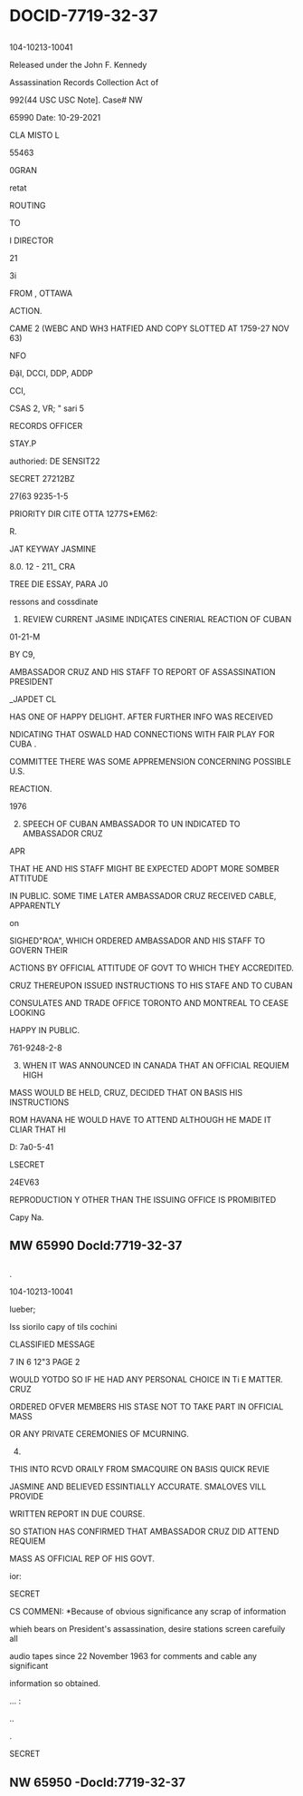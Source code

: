 # DOCID-7719-32-37

##
104-10213-10041

Released under the John F. Kennedy

Assassination Records Collection Act of

992(44 USC USC Note]. Case# NW

65990 Date: 10-29-2021

CLA MISTO L

55463

0GRAN

retat

ROUTING

TO

I DIRECTOR

21

3i

FROM , OTTAWA

ACTION.

CAME 2 (WEBC AND WH3 HATFIED AND COPY SLOTTED AT 1759-27 NOV 63)

NFO

ĐặI, DCCI, DDP, ADDP

CCI,

CSAS 2, VR; " sari 5

RECORDS OFFICER

STAY.P

authoried: DE SENSIT22

SECRET 27212BZ

27(63 9235-1-5

PRIORITY DIR CITE OTTA 1277S*EM62:

R.

JAT KEYWAY JASMINE

8.0. 12 - 211_ CRA

TREE DIE ESSAY, PARA J0

ressons and cossdinate

1. REVIEW CURRENT JASIME INDIÇATES CINERIAL REACTION OF CUBAN

01-21-M

BY C9,

AMBASSADOR CRUZ AND HIS STAFF TO REPORT OF ASSASSINATION PRESIDENT

_JAPDET CL

HAS ONE OF HAPPY DELIGHT. AFTER FURTHER INFO WAS RECEIVED

NDICATING THAT OSWALD HAD CONNECTIONS WITH FAIR PLAY FOR CUBA .

COMMITTEE THERE WAS SOME APPREMENSION CONCERNING POSSIBLE U.S.

REACTION.

1976

2. SPEECH OF CUBAN AMBASSADOR TO UN INDICATED TO AMBASSADOR CRUZ

APR

THAT HE AND HIS STAFF MIGHT BE EXPECTED ADOPT MORE SOMBER ATTITUDE

IN PUBLIC. SOME TIME LATER AMBASSADOR CRUZ RECEIVED CABLE, APPARENTLY

on

SIGHED"ROA", WHICH ORDERED AMBASSADOR AND HIS STAFF TO GOVERN THEIR

ACTIONS BY OFFICIAL ATTITUDE OF GOVT TO WHICH THEY ACCREDITED.

CRUZ THEREUPON ISSUED INSTRUCTIONS TO HIS STAFE AND TO CUBAN

CONSULATES AND TRADE OFFICE TORONTO AND MONTREAL TO CEASE LOOKING

HAPPY IN PUBLIC.

761-9248-2-8

3. WHEN IT WAS ANNOUNCED IN CANADA THAT AN OFFICIAL REQUIEM HIGH

MASS WOULD BE HELD, CRUZ, DECIDED THAT ON BASIS HIS INSTRUCTIONS

ROM HAVANA HE WOULD HAVE TO ATTEND ALTHOUGH HE MADE IT CLIAR THAT HI

D: 7a0-5-41

LSECRET

24EV63

REPRODUCTION Y OTHER THAN THE ISSUING OFFICE IS PROMIBITED

Capy Na.

MW 65990 Docld:7719-32-37
---

##
.

104-10213-10041

lueber;

Iss siorilo capy of tils cochini

CLASSIFIED MESSAGE

7 IN 6 12"3 PAGE 2

WOULD YOTDO SO IF HE HAD ANY PERSONAL CHOICE IN Ti E MATTER. CRUZ

ORDERED OFVER MEMBERS HIS STASE NOT TO TAKE PART IN OFFICIAL MASS

OR ANY PRIVATE CEREMONIES OF MCURNING.

4.

THIS INTO RCVD ORAILY FROM SMACQUIRE ON BASIS QUICK REVIE

JASMINE AND BELIEVED ESSINTIALLY ACCURATE. SMALOVES VILL PROVIDE

WRITTEN REPORT IN DUE COURSE.

SO STATION HAS CONFIRMED THAT AMBASSADOR CRUZ DID ATTEND REQUIEM

MASS AS OFFICIAL REP OF HIS GOVT.

ior:

SECRET

CS COMMENI: *Because of obvious significance any scrap of information

whieh bears on President's assassination, desire stations screen carefuily all

audio tapes since 22 November 1963 for comments and cable any significant

information so obtained.

... :

..

.

SECRET

NW 65950 -Docld:7719-32-37
---

